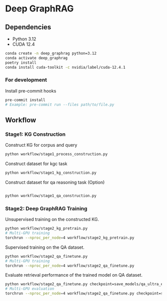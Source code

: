 # Deep GraphRAG

## Dependencies

- Python 3.12
- CUDA 12.4

```bash
conda create -n deep_graphrag python=3.12
conda activate deep_graphrag
poetry install
conda install cuda-toolkit -c nvidia/label/cuda-12.4.1
```

### For development
Install pre-commit hooks
```bash
pre-commit install
# Example: pre-commit run --files path/to/file.py
```

## Workflow

### Stage1: KG Construction
Construct KG for corpus and query
```bash
python workflow/stage1_process_construction.py
```

Construct dataset for kgc task
```bash
python workflow/stage1_kg_construction.py
```

Construct dataset for qa reasoning task (Option)
```bash

python workflow/stage1_qa_construction.py
```


### Stage2: Deep GraphRAG Training

Unsupervised training on the constructed KG.

```bash
python workflow/stage2_kg_pretrain.py
# Multi-GPU training
torchrun --nproc_per_node=4 workflow/stage2_kg_pretrain.py
```

Supervised training on the QA dataset.

```bash
python workflow/stage2_qa_finetune.py
# Multi-GPU training
torchrun --nproc_per_node=4 workflow/stage2_qa_finetune.py
```

Evaluate retrieval performance of the trained model on QA dataset.

```bash
python workflow/stage2_qa_finetune.py checkpoint=save_models/qa_ultra_epoch_20/model.pth train.num_epoch=0
# Multi-GPU evaluation
torchrun --nproc_per_node=4 workflow/stage2_qa_finetune.py checkpoint=save_models/qa_ultra_epoch_20/model.pth train.num_epoch=0
```

